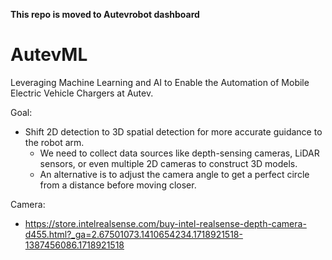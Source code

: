 **This repo is moved to Autevrobot dashboard**
# AutevML
Leveraging Machine Learning and AI to Enable the Automation of Mobile Electric Vehicle Chargers at Autev.

Goal:
- Shift 2D detection to 3D spatial detection for more accurate guidance to the robot arm.
  - We need to collect data sources like depth-sensing cameras, LiDAR sensors, or even multiple 2D cameras to construct 3D models.
  - An alternative is to adjust the camera angle to get a perfect circle from a distance before moving closer.

Camera:
- https://store.intelrealsense.com/buy-intel-realsense-depth-camera-d455.html?_ga=2.67501073.1410654234.1718921518-1387456086.1718921518

